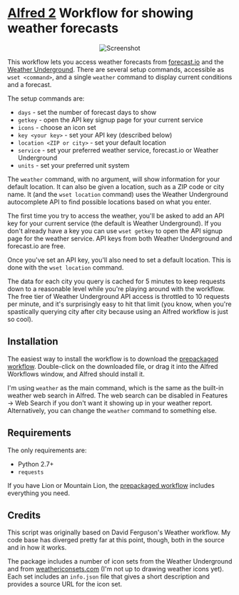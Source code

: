 [Alfred 2][alfred] Workflow for showing weather forecasts
=========================================================

<p align="center">
<img alt="Screenshot" src="http://i.imgur.com/c76YyE5.png" />
</p>

This workflow lets you access weather forecasts from [forecast.io][fio] and the
[Weather Underground][wund].  There are several setup commands, accessible as
`wset <command>`, and a single `weather` command to display current conditions
and a forecast.

The setup commands are:

  * `days` - set the number of forecast days to show
  * `getkey` - open the API key signup page for your current service
  * `icons` - choose an icon set
  * `key <your key>` - set your API key (described below)
  * `location <ZIP or city>` - set your default location
  * `service` - set your preferred weather service, forecast.io or Weather
    Underground
  * `units` - set your preferred unit system

The `weather` command, with no argument, will show information for your default
location. It can also be given a location, such as a ZIP code or city name. It
(and the `wset location` command) uses the Weather Underground autocomplete API
to find possible locations based on what you enter.

The first time you try to access the weather, you'll be asked to add an API key
for your current service (the default is Weather Underground). If you don't
already have a key you can use `wset getkey` to open the API signup page for
the weather service. API keys from both Weather Underground and forecast.io are
free.

Once you've set an API key, you'll also need to set a default location. This is done with the `wset location` command.

The data for each city you query is cached for 5 minutes to keep requests down
to a reasonable level while you're playing around with the workflow. The free
tier of Weather Underground API access is throttled to 10 requests per minute,
and it's surprisingly easy to hit that limit (you know, when you're spastically
querying city after city because using an Alfred workflow is just so cool).

Installation
------------

The easiest way to install the workflow is to download the
[prepackaged workflow][package].  Double-click on the downloaded file, or drag
it into the Alfred Workflows window, and Alfred should install it.

I'm using `weather` as the main command, which is the same as the built-in
weather web search in Alfred. The web search can be disabled in Features &rarr;
Web Search if you don't want it showing up in your weather report.
Alternatively, you can change the `weather` command to something else.

Requirements
------------

The only requirements are:

  * Python 2.7+
  * `requests`

If you have Lion or Mountain Lion, the [prepackaged workflow][package] includes
everything you need.

Credits
-------

This script was originally based on David Ferguson's Weather workflow. My code
base has diverged pretty far at this point, though, both in the source and in
how it works.

The package includes a number of icon sets from the Weather Underground and
from [weathericonsets.com][icons] (I'm not up to drawing weather icons yet).
Each set includes an `info.json` file that gives a short description and
provides a source URL for the icon set.

[api]: http://www.wunderground.com/weather/api/
[package]: https://dl.dropbox.com/s/hug7tz83dk5wsa5/jc-weather.alfredworkflow
[alfred]: http://www.alfredapp.com
[icons]: http://www.weathericonsets.com
[wund]: http://www.weatherunderground.com
[fio]: http://forecast.io
